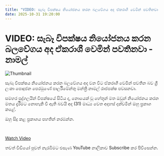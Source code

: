 ```yaml
---
title: "VIDEO: සැබෑ විපක්ෂය නියෝජනය කරන බලවේගය අද ඒකරාශී වෙමින් පවතිනවා - නාමල්"
date: 2025-10-31 19:20:00
---
```


# VIDEO: සැබෑ විපක්ෂය නියෝජනය කරන බලවේගය අද ඒකරාශී වෙමින් පවතිනවා - නාමල්

![Thumbnail](https://helakuru.sgp1.cdn.digitaloceanspaces.com/esana/images/lib/namal-mkl.jpg)

සැබෑ විපක්ෂය නියෝජනය කරන බලවේගය අද වන විට ඒකරාශී වෙමින් පවතින බව ශ්‍රී ලංකා පොදුජන පෙරමුණේ පාර්ලිමේන්තු මන්ත්‍රී නාමල් රාජපක්ෂ පවසනවා.

සමහර පුද්ගලයින් විපක්ෂයේ සිටිය ද, නොයෙක් වූ හේතූන් මත ඔවුන් නියෝජනය කරන මතය දැරීමට නොහැකි වී ඇති බවයි අද (31) මාධ්‍ය වෙත අදහස් දක්වමින් ඔහු ප්‍රකාශ කළේ.

ඔහු සිදු කළ ප්‍රකාශය පහතින් නරඹන්න.

 

[Watch Video](https://youtube.com/embed/K9PmbMAxswA)

තවත් වීඩියෝ පුවත් නැරඹීමට එසැණ YouTube නාලිකාව Subscribe කර පිවිසෙන්න.

